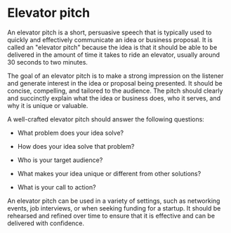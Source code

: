 # Elevator pitch

An elevator pitch is a short, persuasive speech that is typically used to quickly and effectively communicate an idea or business proposal. It is called an "elevator pitch" because the idea is that it should be able to be delivered in the amount of time it takes to ride an elevator, usually around 30 seconds to two minutes.

The goal of an elevator pitch is to make a strong impression on the listener and generate interest in the idea or proposal being presented. It should be concise, compelling, and tailored to the audience. The pitch should clearly and succinctly explain what the idea or business does, who it serves, and why it is unique or valuable.

A well-crafted elevator pitch should answer the following questions:

* What problem does your idea solve?

* How does your idea solve that problem?

* Who is your target audience?

* What makes your idea unique or different from other solutions?

* What is your call to action?

An elevator pitch can be used in a variety of settings, such as networking events, job interviews, or when seeking funding for a startup. It should be rehearsed and refined over time to ensure that it is effective and can be delivered with confidence.

